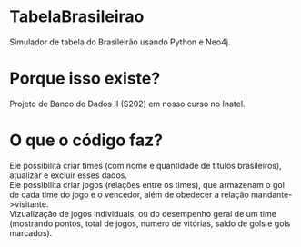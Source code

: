 # TabelaBrasileirao
Simulador de tabela do Brasileirão usando Python e Neo4j.

# Porque isso existe?
Projeto de Banco de Dados II (S202) em nosso curso no Inatel.

# O que o código faz?
Ele possibilita criar times (com nome e quantidade de titulos brasileiros), atualizar e excluir esses dados.<br />
Ele possibilita criar jogos (relações entre os times), que armazenam o gol de cada time do jogo e o vencedor, além de obedecer a relação mandante->visitante.<br />
Vizualização de jogos individuais, ou do desempenho geral de um time (mostrando pontos, total de jogos, numero de vitórias, saldo de gols e gols marcados).
